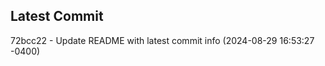 
## Latest Commit
72bcc22 - Update README with latest commit info (2024-08-29 16:53:27 -0400) <Yunxi-Zhou>
